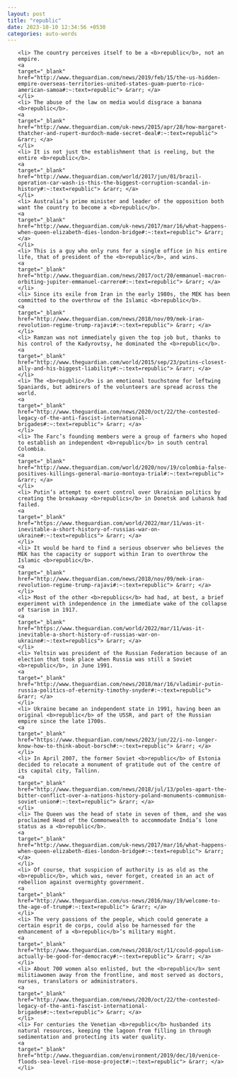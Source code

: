 ```yaml
---
layout: post
title: "republic"
date: 2023-10-10 12:34:56 +0530
categories: auto-words
---
```

<ol>

    <li> The country perceives itself to be a <b>republic</b>, not an empire.
    <a 
    target="_blank" 
    href="http://www.theguardian.com/news/2019/feb/15/the-us-hidden-empire-overseas-territories-united-states-guam-puerto-rico-american-samoa#:~:text=republic"> &rarr; </a>
    </li>
    <li> The abuse of the law on media would disgrace a banana <b>republic</b>.
    <a 
    target="_blank" 
    href="http://www.theguardian.com/uk-news/2015/apr/28/how-margaret-thatcher-and-rupert-murdoch-made-secret-deal#:~:text=republic"> &rarr; </a>
    </li>
    <li> It is not just the establishment that is reeling, but the entire <b>republic</b>.
    <a 
    target="_blank" 
    href="http://www.theguardian.com/world/2017/jun/01/brazil-operation-car-wash-is-this-the-biggest-corruption-scandal-in-history#:~:text=republic"> &rarr; </a>
    </li>
    <li> Australia’s prime minister and leader of the opposition both want the country to become a <b>republic</b>.
    <a 
    target="_blank" 
    href="http://www.theguardian.com/uk-news/2017/mar/16/what-happens-when-queen-elizabeth-dies-london-bridge#:~:text=republic"> &rarr; </a>
    </li>
    <li> This is a guy who only runs for a single office in his entire life, that of president of the <b>republic</b>, and wins.
    <a 
    target="_blank" 
    href="http://www.theguardian.com/news/2017/oct/20/emmanuel-macron-orbiting-jupiter-emmanuel-carrere#:~:text=republic"> &rarr; </a>
    </li>
    <li> Since its exile from Iran in the early 1980s, the MEK has been committed to the overthrow of the Islamic <b>republic</b>.
    <a 
    target="_blank" 
    href="http://www.theguardian.com/news/2018/nov/09/mek-iran-revolution-regime-trump-rajavi#:~:text=republic"> &rarr; </a>
    </li>
    <li> Ramzan was not immediately given the top job but, thanks to his control of the Kadyrovtsy, he dominated the <b>republic</b>.
    <a 
    target="_blank" 
    href="http://www.theguardian.com/world/2015/sep/23/putins-closest-ally-and-his-biggest-liability#:~:text=republic"> &rarr; </a>
    </li>
    <li> The <b>republic</b> is an emotional touchstone for leftwing Spaniards, but admirers of the volunteers are spread across the world.
    <a 
    target="_blank" 
    href="http://www.theguardian.com/news/2020/oct/22/the-contested-legacy-of-the-anti-fascist-international-brigades#:~:text=republic"> &rarr; </a>
    </li>
    <li> The Farc’s founding members were a group of farmers who hoped to establish an independent <b>republic</b> in south central Colombia.
    <a 
    target="_blank" 
    href="http://www.theguardian.com/world/2020/nov/19/colombia-false-positives-killings-general-mario-montoya-trial#:~:text=republic"> &rarr; </a>
    </li>
    <li> Putin’s attempt to exert control over Ukrainian politics by creating the breakaway <b>republics</b> in Donetsk and Luhansk had failed.
    <a 
    target="_blank" 
    href="https://www.theguardian.com/world/2022/mar/11/was-it-inevitable-a-short-history-of-russias-war-on-ukraine#:~:text=republics"> &rarr; </a>
    </li>
    <li> It would be hard to find a serious observer who believes the MEK has the capacity or support within Iran to overthrow the Islamic <b>republic</b>.
    <a 
    target="_blank" 
    href="http://www.theguardian.com/news/2018/nov/09/mek-iran-revolution-regime-trump-rajavi#:~:text=republic"> &rarr; </a>
    </li>
    <li> Most of the other <b>republics</b> had had, at best, a brief experiment with independence in the immediate wake of the collapse of tsarism in 1917.
    <a 
    target="_blank" 
    href="https://www.theguardian.com/world/2022/mar/11/was-it-inevitable-a-short-history-of-russias-war-on-ukraine#:~:text=republics"> &rarr; </a>
    </li>
    <li> Yeltsin was president of the Russian Federation because of an election that took place when Russia was still a Soviet <b>republic</b>, in June 1991.
    <a 
    target="_blank" 
    href="http://www.theguardian.com/news/2018/mar/16/vladimir-putin-russia-politics-of-eternity-timothy-snyder#:~:text=republic"> &rarr; </a>
    </li>
    <li> Ukraine became an independent state in 1991, having been an original <b>republic</b> of the USSR, and part of the Russian empire since the late 1700s.
    <a 
    target="_blank" 
    href="https://www.theguardian.com/news/2023/jun/22/i-no-longer-know-how-to-think-about-borsch#:~:text=republic"> &rarr; </a>
    </li>
    <li> In April 2007, the former Soviet <b>republic</b> of Estonia decided to relocate a monument of gratitude out of the centre of its capital city, Tallinn.
    <a 
    target="_blank" 
    href="http://www.theguardian.com/news/2018/jul/13/poles-apart-the-bitter-conflict-over-a-nations-history-poland-monuments-communism-soviet-union#:~:text=republic"> &rarr; </a>
    </li>
    <li> The Queen was the head of state in seven of them, and she was proclaimed Head of the Commonwealth to accommodate India’s lone status as a <b>republic</b>.
    <a 
    target="_blank" 
    href="http://www.theguardian.com/uk-news/2017/mar/16/what-happens-when-queen-elizabeth-dies-london-bridge#:~:text=republic"> &rarr; </a>
    </li>
    <li> Of course, that suspicion of authority is as old as the <b>republic</b>, which was, never forget, created in an act of rebellion against overmighty government.
    <a 
    target="_blank" 
    href="http://www.theguardian.com/us-news/2016/may/19/welcome-to-the-age-of-trump#:~:text=republic"> &rarr; </a>
    </li>
    <li> The very passions of the people, which could generate a certain esprit de corps, could also be harnessed for the enhancement of a <b>republic</b>’s military might.
    <a 
    target="_blank" 
    href="http://www.theguardian.com/news/2018/oct/11/could-populism-actually-be-good-for-democracy#:~:text=republic"> &rarr; </a>
    </li>
    <li> About 700 women also enlisted, but the <b>republic</b> sent militiawomen away from the frontline, and most served as doctors, nurses, translators or administrators.
    <a 
    target="_blank" 
    href="http://www.theguardian.com/news/2020/oct/22/the-contested-legacy-of-the-anti-fascist-international-brigades#:~:text=republic"> &rarr; </a>
    </li>
    <li> For centuries the Venetian <b>republic</b> husbanded its natural resources, keeping the lagoon from filling in through sedimentation and protecting its water quality.
    <a 
    target="_blank" 
    href="http://www.theguardian.com/environment/2019/dec/10/venice-floods-sea-level-rise-mose-project#:~:text=republic"> &rarr; </a>
    </li>